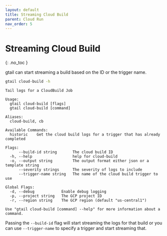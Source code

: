 ```yaml
---
layout: default
title: Streaming Cloud Build
parent: Cloud Run
nav_order: 5
---
```


# Streaming Cloud Build
{: .no_toc }

gtail can start streaming a build based on the ID or the trigger name.

```bash
gtail cloud-build -h
```
```text
Tail logs for a CloudBuild Job

Usage:
  gtail cloud-build [flags]
  gtail cloud-build [command]

Aliases:
  cloud-build, cb

Available Commands:
  historic    Get the cloud build logs for a trigger that has already completed

Flags:
      --build-id string       The cloud build ID
  -h, --help                  help for cloud-build
  -o, --output string         The output format either json or a template string
      --severity strings      The severity of logs to include
      --trigger-name string   The name of the cloud build trigger to use

Global Flags:
  -d, --debug            Enable debug logging
  -p, --project string   The GCP project ID
  -r, --region string    The GCP region (default "us-central1")

Use "gtail cloud-build [command] --help" for more information about a command.
```

Passing the `--build-id` flag will start streaming the logs for that build or you can use `--trigger-name` to specify a trigger and start streaming that.

